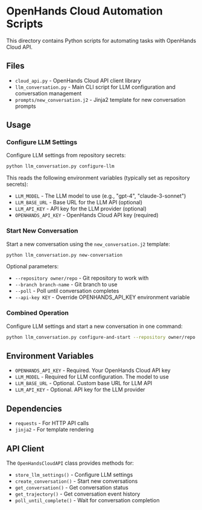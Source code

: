 # OpenHands Cloud Automation Scripts

This directory contains Python scripts for automating tasks with OpenHands Cloud API.

## Files

- `cloud_api.py` - OpenHands Cloud API client library
- `llm_conversation.py` - Main CLI script for LLM configuration and conversation management
- `prompts/new_conversation.j2` - Jinja2 template for new conversation prompts

## Usage

### Configure LLM Settings

Configure LLM settings from repository secrets:

```bash
python llm_conversation.py configure-llm
```

This reads the following environment variables (typically set as repository secrets):
- `LLM_MODEL` - The LLM model to use (e.g., "gpt-4", "claude-3-sonnet")
- `LLM_BASE_URL` - Base URL for the LLM API (optional)
- `LLM_API_KEY` - API key for the LLM provider (optional)
- `OPENHANDS_API_KEY` - OpenHands Cloud API key (required)

### Start New Conversation

Start a new conversation using the `new_conversation.j2` template:

```bash
python llm_conversation.py new-conversation
```

Optional parameters:
- `--repository owner/repo` - Git repository to work with
- `--branch branch-name` - Git branch to use
- `--poll` - Poll until conversation completes
- `--api-key KEY` - Override OPENHANDS_API_KEY environment variable

### Combined Operation

Configure LLM settings and start a new conversation in one command:

```bash
python llm_conversation.py configure-and-start --repository owner/repo --poll
```

## Environment Variables

- `OPENHANDS_API_KEY` - Required. Your OpenHands Cloud API key
- `LLM_MODEL` - Required for LLM configuration. The model to use
- `LLM_BASE_URL` - Optional. Custom base URL for LLM API
- `LLM_API_KEY` - Optional. API key for the LLM provider

## Dependencies

- `requests` - For HTTP API calls
- `jinja2` - For template rendering

## API Client

The `OpenHandsCloudAPI` class provides methods for:
- `store_llm_settings()` - Configure LLM settings
- `create_conversation()` - Start new conversations
- `get_conversation()` - Get conversation status
- `get_trajectory()` - Get conversation event history
- `poll_until_complete()` - Wait for conversation completion

